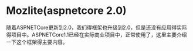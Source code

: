 # Mozlite(aspnetcore 2.0)

随着ASPNETCore更新到2.0，我们得框架也升级到2.0，但是还没有应用得实际得项目中。ASPNETCore1.1已经在实际商业项目中，正常使用了，这里主要介绍一下这个框架得主要内容。
